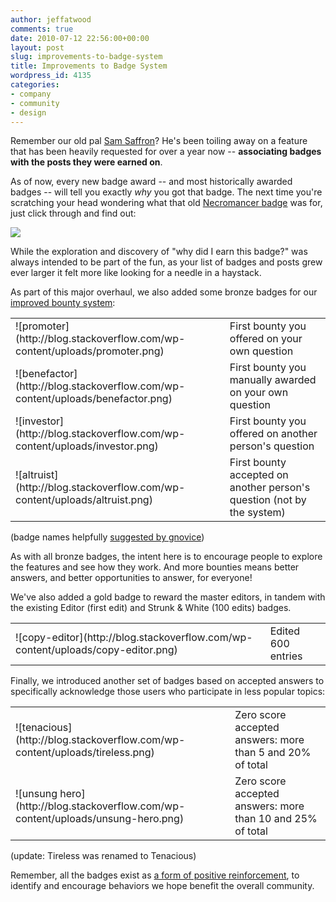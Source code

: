 ```yaml
---
author: jeffatwood
comments: true
date: 2010-07-12 22:56:00+00:00
layout: post
slug: improvements-to-badge-system
title: Improvements to Badge System
wordpress_id: 4135
categories:
- company
- community
- design
---
```



Remember our old pal [Sam Saffron](http://blog.stackoverflow.com/2010/06/welcome-stack-overflow-valued-associate-00008/)? He's been toiling away on a feature that has been heavily requested for over a year now -- **associating badges with the posts they were earned on**.



As of now, every new badge award -- and most historically awarded badges -- will tell you exactly _why_ you got that badge. The next time you're scratching your head wondering what that old [Necromancer badge](http://stackoverflow.com/badges/17/necromancer) was for, just click through and find out:



![](http://blog.stackoverflow.com/wp-content/uploads/necromancer-badge-awards.png)



While the exploration and discovery of "why did I earn this badge?" was always intended to be part of the fun, as your list of badges and posts grew ever larger it felt more like looking for a needle in a haystack.



As part of this major overhaul, we also added some bronze badges for our [improved bounty system](http://blog.stackoverflow.com/2010/06/improvements-to-bounty-system/):



<table cellpadding="2" cellspacing="2" >
<tr >
<td >![promoter](http://blog.stackoverflow.com/wp-content/uploads/promoter.png)
</td>
<td >First bounty you offered on your own question
</td></tr>
<tr >
<td >![benefactor](http://blog.stackoverflow.com/wp-content/uploads/benefactor.png)
</td>
<td >First bounty you manually awarded on your own question
</td></tr>
<tr >
<td >![investor](http://blog.stackoverflow.com/wp-content/uploads/investor.png)
</td>
<td >First bounty you offered on another person's question
</td></tr>
<tr >
<td >![altruist](http://blog.stackoverflow.com/wp-content/uploads/altruist.png)
</td>
<td >First bounty accepted on another person's question (not by the system)
</td></tr>
</table>



(badge names helpfully [suggested by gnovice](http://meta.stackoverflow.com/questions/56067/bounty-badges-need-pretty-names/56074#56074))



As with all bronze badges, the intent here is to encourage people to explore the features and see how they work. And more bounties means better answers, and better opportunities to answer, for everyone!



We've also added a gold badge to reward the master editors, in tandem with the existing Editor (first edit) and Strunk & White (100 edits) badges.



<table cellpadding="2" cellspacing="2" >
<tr >
<td >![copy-editor](http://blog.stackoverflow.com/wp-content/uploads/copy-editor.png)
</td>
<td >Edited 600 entries
</td></tr>
</table>



Finally, we introduced another set of badges based on accepted answers to specifically acknowledge those users who participate in less popular topics:



<table cellpadding="2" cellspacing="2" >
<tr >
<td >![tenacious](http://blog.stackoverflow.com/wp-content/uploads/tireless.png)
</td>
<td >Zero score accepted answers: more than 5 and 20% of total
</td></tr>
<tr >
<td >![unsung hero](http://blog.stackoverflow.com/wp-content/uploads/unsung-hero.png)
</td>
<td >Zero score accepted answers: more than 10 and 25% of total
</td></tr>
</table>



(update: Tireless was renamed to Tenacious)



Remember, all the badges exist as [a form of positive reinforcement](http://blog.stackoverflow.com/2009/12/badges-positive-only/), to identify and encourage behaviors we hope benefit the overall community.

